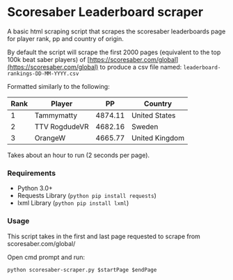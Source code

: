 # Scoresaber Leaderboard scraper

A basic html scraping script that scrapes the scoresaber leaderboards page for player rank, pp and country of origin.

By default the script will scrape the first 2000 pages (equivalent to the top 100k beat saber players) of [https://scoresaber.com/global](https://scoresaber.com/global) to produce a csv file named: `leaderboard-rankings-DD-MM-YYYY.csv`

Formatted similarly to the following:

| Rank | Player | PP | Country  |
| ---- | --- | --- | --- |
| 1 | Tammymatty | 4874.11 | United States |
| 2 | TTV RogdudeVR | 4682.16 | Sweden |
| 3 | OrangeW | 4665.77 | United Kingdom |

Takes about an hour to run (2 seconds per page).

### Requirements
 * Python 3.0+
 * Requests Library (`python pip install requests`)
 * lxml Library (`python pip install lxml`)
### Usage

This script takes in the first and last page requested to scrape from scoresaber.com/global/

Open cmd prompt and run:
```
python scoresaber-scraper.py $startPage $endPage
```
